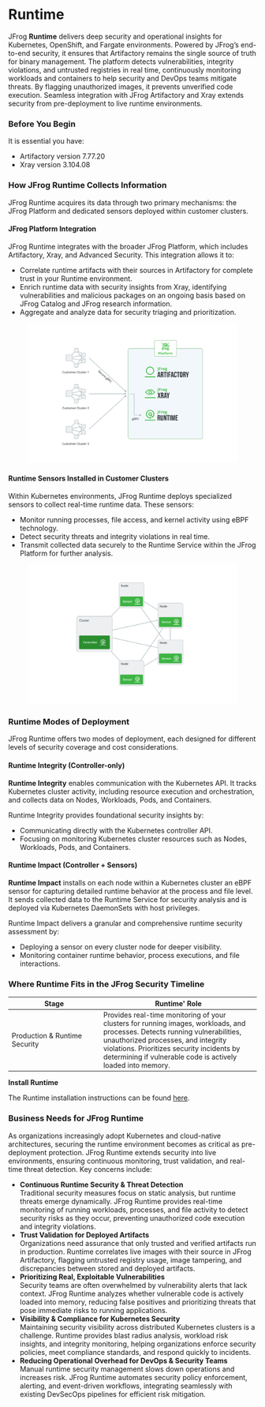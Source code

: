 # Runtime

JFrog **Runtime** delivers deep security and operational insights for Kubernetes, OpenShift, and Fargate environments. Powered by JFrog’s end-to-end security, it ensures that Artifactory remains the single source of truth for binary management. The platform detects vulnerabilities, integrity violations, and untrusted registries in real time, continuously monitoring workloads and containers to help security and DevOps teams mitigate threats. By flagging unauthorized images, it prevents unverified code execution. Seamless integration with JFrog Artifactory and Xray extends security from pre-deployment to live runtime environments.

### **Before You Begin**

It is essential you have:

* Artifactory version 7.77.20
* Xray version 3.104.08

### **How JFrog Runtime Collects Information**

JFrog Runtime acquires its data through two primary mechanisms: the JFrog Platform and dedicated sensors deployed within customer clusters.

#### **JFrog Platform Integration**

JFrog Runtime integrates with the broader JFrog Platform, which includes Artifactory, Xray, and Advanced Security. This integration allows it to:

* Correlate runtime artifacts with their sources in Artifactory for complete trust in your Runtime environment.
* Enrich runtime data with security insights from Xray, identifying vulnerabilities and malicious packages on an ongoing basis based on JFrog Catalog and JFrog research information.
* Aggregate and analyze data for security triaging and prioritization.

<figure><img src="../../.gitbook/assets/Diagram3.png" alt=""><figcaption></figcaption></figure>

#### **Runtime Sensors Installed in Customer Clusters**

Within Kubernetes environments, JFrog Runtime deploys specialized sensors to collect real-time runtime data. These sensors:

* Monitor running processes, file access, and kernel activity using eBPF technology.
* Detect security threats and integrity violations in real time.
* Transmit collected data securely to the Runtime Service within the JFrog Platform for further analysis.

<figure><img src="../../.gitbook/assets/Diagram2.png" alt=""><figcaption></figcaption></figure>

### **Runtime Modes of Deployment**

JFrog Runtime offers two modes of deployment, each designed for different levels of security coverage and cost considerations.

#### **Runtime Integrity** (Controller-only)

**Runtime Integrity** enables communication with the Kubernetes API. It tracks Kubernetes cluster activity, including resource execution and orchestration, and collects data on Nodes, Workloads, Pods, and Containers.

Runtime Integrity provides foundational security insights by:

* Communicating directly with the Kubernetes controller API.
* Focusing on monitoring Kubernetes cluster resources such as Nodes, Workloads, Pods, and Containers.

#### **Runtime Impact** (Controller + Sensors)

**Runtime Impact** installs on each node within a Kubernetes cluster an eBPF sensor for capturing detailed runtime behavior at the process and file level. It sends collected data to the Runtime Service for security analysis and is deployed via Kubernetes DaemonSets with host privileges.

Runtime Impact delivers a granular and comprehensive runtime security assessment by:

* Deploying a sensor on every cluster node for deeper visibility.
* Monitoring container runtime behavior, process executions, and file interactions.

### Where Runtime Fits in the JFrog Security Timeline

<table><thead><tr><th width="259.25390625">Stage</th><th width="486.3359375">Runtime' Role</th></tr></thead><tbody><tr><td>Production &#x26; Runtime Security</td><td>Provides real-time monitoring of your clusters for running images, workloads, and processes. Detects running vulnerabilities, unauthorized processes, and integrity violations. Prioritizes security incidents by determining if vulnerable code is actively loaded into memory.</td></tr></tbody></table>

**Install Runtime**

The Runtime installation instructions can be found [here](https://jfrog.com/help/r/jfrog-installation-setup-documentation/installing-jfrog-runtime-security).&#x20;

### Business Needs for JFrog Runtime

As organizations increasingly adopt Kubernetes and cloud-native architectures, securing the runtime environment becomes as critical as pre-deployment protection. JFrog Runtime extends security into live environments, ensuring continuous monitoring, trust validation, and real-time threat detection. Key concerns include:

* **Continuous Runtime Security & Threat Detection**\
  Traditional security measures focus on static analysis, but runtime threats emerge dynamically. JFrog Runtime provides real-time monitoring of running workloads, processes, and file activity to detect security risks as they occur, preventing unauthorized code execution and integrity violations.
* **Trust Validation for Deployed Artifacts**\
  Organizations need assurance that only trusted and verified artifacts run in production. Runtime correlates live images with their source in JFrog Artifactory, flagging untrusted registry usage, image tampering, and discrepancies between stored and deployed artifacts.
* **Prioritizing Real, Exploitable Vulnerabilities**\
  Security teams are often overwhelmed by vulnerability alerts that lack context. JFrog Runtime analyzes whether vulnerable code is actively loaded into memory, reducing false positives and prioritizing threats that pose immediate risks to running applications.
* **Visibility & Compliance for Kubernetes Security**\
  Maintaining security visibility across distributed Kubernetes clusters is a challenge. Runtime provides blast radius analysis, workload risk insights, and integrity monitoring, helping organizations enforce security policies, meet compliance standards, and respond quickly to incidents.
* **Reducing Operational Overhead for DevOps & Security Teams**\
  Manual runtime security management slows down operations and increases risk. JFrog Runtime automates security policy enforcement, alerting, and event-driven workflows, integrating seamlessly with existing DevSecOps pipelines for efficient risk mitigation.
